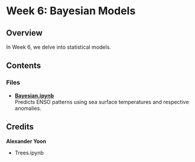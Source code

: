 # Week 6: Bayesian Models

## Overview
In Week 6, we delve into statistical models. 

## Contents

### Files
- **[Bayesian.ipynb](Bayesian.ipynb)**  
    Predicts ENSO patterns using sea surface temperatures and respective anomalies. 

## Credits

**Alexander Yoon**
- Trees.ipynb
